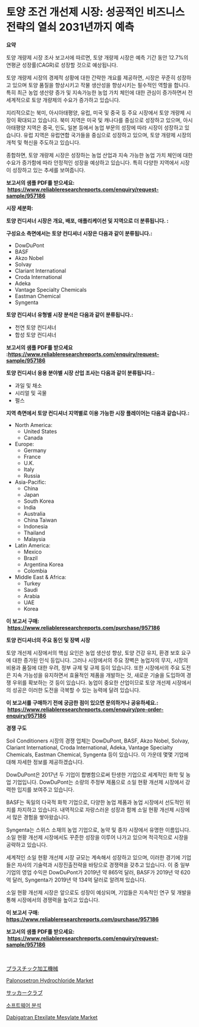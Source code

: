 <p><h1>토양 조건 개선제 시장: 성공적인 비즈니스 전략의 열쇠 2031년까지 예측</h1></p><p><strong>요약</strong></p>
<p><p>토양 개량제 시장 조사 보고서에 따르면, 토양 개량제 시장은 예측 기간 동안 12.7%의 연평균 성장률(CAGR)로 성장할 것으로 예상됩니다. </p><p>토양 개량제 시장의 경제적 상황에 대한 간략한 개요를 제공하면, 시장은 꾸준히 성장하고 있으며 토양 품질을 향상시키고 작물 생산성을 향상시키는 필수적인 역할을 합니다. 특히 최근 농업 생산량 증가 및 지속가능한 농업 가치 체인에 대한 관심이 증가하면서 전 세계적으로 토양 개량제의 수요가 증가하고 있습니다. </p><p>지리적으로는 북미, 아시아태평양, 유럽, 미국 및 중국 등 주요 시장에서 토양 개량제 시장이 확대되고 있습니다. 북미 지역은 미국 및 캐나다를 중심으로 성장하고 있으며, 아시아태평양 지역은 중국, 인도, 일본 등에서 농업 부문의 성장에 따라 시장이 성장하고 있습니다. 유럽 지역은 유럽연합 국가들을 중심으로 성장하고 있으며, 토양 개량제 시장의 개척 및 혁신을 주도하고 있습니다. </p><p>종합하면, 토양 개량제 시장은 성장하는 농업 산업과 지속 가능한 농업 가치 체인에 대한 수요가 증가함에 따라 안정적인 성장을 예상하고 있습니다. 특히 다양한 지역에서 시장이 성장하고 있는 추세를 보여줍니다.</p></p>
<p><strong>보고서의 샘플 PDF를 받으세요: &nbsp;<a href="https://www.reliableresearchreports.com/enquiry/request-sample/957186">https://www.reliableresearchreports.com/enquiry/request-sample/957186</a></strong></p>
<p><strong>시장 세분화:</strong></p>
<p><strong> 토양 컨디셔너 시장은 개요, 배포, 애플리케이션 및 지역으로 더 분류됩니다. :</strong></p>
<p><strong>구성요소 측면에서는 토양 컨디셔너 시장은 다음과 같이 분류됩니다.:</strong></p>
<p><ul><li>DowDuPont</li><li>BASF</li><li>Akzo Nobel</li><li>Solvay</li><li>Clariant International</li><li>Croda International</li><li>Adeka</li><li>Vantage Specialty Chemicals</li><li>Eastman Chemical</li><li>Syngenta</li></ul></p>
<p><strong> 토양 컨디셔너 유형별 시장 분석은 다음과 같이 분류됩니다.:</strong></p>
<p><ul><li>천연 토양 컨디셔너</li><li>합성 토양 컨디셔너</li></ul></p>
<p><strong>보고서의 샘플 PDF를 받으세요 :<a href="https://www.reliableresearchreports.com/enquiry/request-sample/957186">https://www.reliableresearchreports.com/enquiry/request-sample/957186</a></strong></p>
<p><strong> 토양 컨디셔너 응용 분야별 시장 산업 조사는 다음과 같이 분류됩니다.:</strong></p>
<p><ul><li>과일 및 채소</li><li>시리얼 및 곡물</li><li>펄스</li></ul></p>
<p><strong>지역 측면에서 토양 컨디셔너 지역별로 이용 가능한 시장 플레이어는 다음과 같습니다.:</strong></p>
<p><ul>
    <li>
        North America:
        <ul>
            <li>United States</li>
            <li>Canada</li>
        </ul>
    </li>
    <li>
        Europe:
        <ul>
            <li>Germany</li>
            <li>France</li>
            <li>U.K.</li>
            <li>Italy</li>
            <li>Russia</li>
        </ul>
    </li>
    <li>
        Asia-Pacific:
        <ul>
            <li>China</li>
            <li>Japan</li>
            <li>South Korea</li>
            <li>India</li>
            <li>Australia</li>
            <li>China Taiwan</li>
            <li>Indonesia</li>
            <li>Thailand</li>
            <li>Malaysia</li>
        </ul>
    </li>
    <li>
        Latin America:
        <ul>
            <li>Mexico</li>
            <li>Brazil</li>
            <li>Argentina Korea</li>
            <li>Colombia</li>
        </ul>
    </li>
    <li>
        Middle East & Africa:
        <ul>
            <li>Turkey</li>
            <li>Saudi</li>
            <li>Arabia</li>
            <li>UAE</li>
            <li>Korea</li>
        </ul>
    </li>
    </ul></p>
<p><strong>이 보고서 구매: &nbsp;<a href="https://www.reliableresearchreports.com/purchase/957186">https://www.reliableresearchreports.com/purchase/957186</a></strong></p>
<p><strong>토양 컨디셔너의 주요 동인 및 장벽 시장</strong></p>
<p><p>토양 개선제 시장에서의 핵심 요인은 농업 생산성 향상, 토양 건강 유지, 환경 보호 요구에 대한 증가된 인식 등입니다. 그러나 시장에서의 주요 장벽은 농업자의 무지, 시장의 비용과 품질에 대한 우려, 정부 규제 및 규제 등이 있습니다. 또한 시장에서의 주요 도전은 지속 가능성을 유지하면서 효율적인 제품을 개발하는 것, 새로운 기술을 도입하여 경쟁 우위를 확보하는 것 등이 있습니다. 농업이 중요한 산업이므로 토양 개선제 시장에서의 성공은 이러한 도전을 극복할 수 있는 능력에 달려 있습니다.</p></p>
<p><strong>이 보고서를 구매하기 전에 궁금한 점이 있으면 문의하거나 공유하세요.: &nbsp;<a href="https://www.reliableresearchreports.com/enquiry/pre-order-enquiry/957186">https://www.reliableresearchreports.com/enquiry/pre-order-enquiry/957186</a></strong></p>
<p><strong>경쟁 구도</strong></p>
<p><p>Soil Conditioners 시장의 경쟁 업체는 DowDuPont, BASF, Akzo Nobel, Solvay, Clariant International, Croda International, Adeka, Vantage Specialty Chemicals, Eastman Chemical, Syngenta 등이 있습니다. 이 가운데 몇몇 기업에 대해 자세한 정보를 제공하겠습니다.</p><p>DowDuPont은 2017년 두 기업이 합병함으로써 탄생한 기업으로 세계적인 화학 및 농업 기업입니다. DowDuPont는 소량의 주정부 제품으로 소일 현황 개선제 시장에서 강력한 입지를 보여주고 있습니다.</p><p>BASF는 독일의 다국적 화학 기업으로, 다양한 농업 제품과 농업 시장에서 선도적인 위치를 차지하고 있습니다. 내역적으로 자랑스러운 성장과 함께 소일 현황 개선제 시장에서 많은 경험을 쌓아왔습니다.</p><p>Syngenta는 스위스 소재의 농업 기업으로, 농약 및 종자 시장에서 유명한 이름입니다. 소일 현황 개선제 시장에서도 꾸준한 성장을 이루어 나가고 있으며 적극적으로 시장을 공략하고 있습니다.</p><p>세계적인 소일 현황 개선제 시장 규모는 계속해서 성장하고 있으며, 이러한 경기에 기업들은 자사의 기술력과 시장진출전략을 바탕으로 경쟁력을 갖추고 있습니다. 이 중 일부 기업의 영업 수익은 DowDuPont가 2019년 약 865억 달러, BASF가 2019년 약 620억 달러, Syngenta가 2019년 약 134억 달러로 알려져 있습니다.</p><p>소일 현황 개선제 시장은 앞으로도 성장이 예상되며, 기업들은 지속적인 연구 및 개발을 통해 시장에서의 경쟁력을 높이고 있습니다.</p></p>
<p><strong>이 보고서 구매: &nbsp; <a href="https://www.reliableresearchreports.com/purchase/957186">https://www.reliableresearchreports.com/purchase/957186</a></strong></p>
<p><strong>보고서의 샘플 PDF를 받으세요: &nbsp;<a href="https://www.reliableresearchreports.com/enquiry/request-sample/957186">https://www.reliableresearchreports.com/enquiry/request-sample/957186</a></strong><strong></strong></p>
<p>&nbsp;</p>
<p><p><a href="https://github.com/nxboeu02965442/Market-Research-Report-List-1/blob/main/3765596192790.md">プラスチック加工機械</a></p><p><a href="https://github.com/FassouRP/Market-Research-Report-List-3/blob/main/palonosetron-hydrochloride-market.md">Palonosetron Hydrochloride Market</a></p><p><a href="https://medium.com/@vivakuvalis2005/%E3%82%B5%E3%83%83%E3%82%AB%E3%83%BC%E3%82%AF%E3%83%A9%E3%83%96%E3%81%AE%E5%B8%82%E5%A0%B4%E5%8B%95%E5%90%91%E3%81%A8%E5%B8%82%E5%A0%B4%E5%88%86%E6%9E%90%E3%81%AF-2024%E5%B9%B4%E3%81%8B%E3%82%892031%E5%B9%B4%E3%81%BE%E3%81%A7%E3%81%AE%E6%9C%9F%E9%96%93%E3%81%AB%E4%BA%88%E6%B8%AC%E3%81%95%E3%82%8C%E3%81%A6%E3%81%84%E3%81%BE%E3%81%99-8c973ec0d2b4">サッカークラブ</a></p><p><a href="https://github.com/mpodehpw07370073/Market-Research-Report-List-1/blob/main/5795291192515.md">소프트웨어 분석</a></p><p><a href="https://github.com/rahu1506/Market-Research-Report-List-3/blob/main/dabigatran-etexilate-mesylate-market.md">Dabigatran Etexilate Mesylate Market</a></p></p>